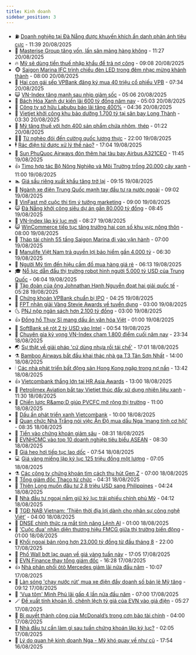 ```yaml
---
title: Kinh doanh
sidebar_position: 3
---
```


<!-- vnexpress-kinh-doanh:START -->
- ⛽️ [Doanh nghiệp tại Đà Nẵng được khuyến khích ẩn danh phản ánh tiêu cực](https://vnexpress.net/doanh-nghiep-tai-da-nang-duoc-khuyen-khich-an-danh-phan-anh-tieu-cuc-4929481.html) - 11:39 20/08/2025
- 🐲 [Masterise Group tăng vốn, lấn sân mảng hàng không](https://vnexpress.net/masterise-group-tang-von-lan-san-mang-hang-khong-4929482.html) - 11:27 20/08/2025
- 🔥 [Mỹ sẽ dùng tiền thuế nhập khẩu để trả nợ công](https://vnexpress.net/my-se-dung-tien-thue-nhap-khau-de-tra-no-cong-4929312.html) - 09:08 20/08/2025
- 🐵 [Saigon Marina IFC trình chiếu đèn LED trong đêm nhạc mừng khánh thành](https://vnexpress.net/saigon-marina-ifc-trinh-chieu-den-led-trong-dem-nhac-mung-khanh-thanh-4929344.html) - 08:00 20/08/2025
- 🦅 [Hai con gái sếp VPBank đăng ký mua 40 triệu cổ phiếu VPB](https://vnexpress.net/hai-con-gai-sep-vpbank-dang-ky-mua-40-trieu-co-phieu-vpb-4929343.html) - 07:34 20/08/2025
- 😺 [VN-Index tăng mạnh sau nhịp giảm sốc](https://vnexpress.net/chung-khoan-giam-manh-nhat-tu-dau-thang-4929268.html) - 05:06 20/08/2025
- 🤩 [Bách Hóa Xanh dự kiến lãi 600 tỷ đồng năm nay](https://vnexpress.net/bach-hoa-xanh-du-kien-lai-600-ty-dong-nam-nay-4929194.html) - 05:03 20/08/2025
- 🌮 [Công ty sở hữu Labubu báo lãi tăng 400%](https://vnexpress.net/cong-ty-so-huu-labubu-bao-lai-tang-400-4929164.html) - 04:36 20/08/2025
- 🧰 [Vietjet khởi công khu bảo dưỡng 1.700 tỷ tại sân bay Long Thành](https://vnexpress.net/vietjet-khoi-cong-khu-bao-duong-1-700-ty-tai-san-bay-long-thanh-4929158.html) - 03:30 20/08/2025
- 🤔 [Mỹ tăng thuế với hơn 400 sản phẩm chứa nhôm, thép](https://vnexpress.net/my-tang-thue-voi-hon-400-san-pham-chua-nhom-thep-4929071.html) - 01:22 20/08/2025
- 🧑‍💻 [Từ nghèo đói đến cường quốc lương thực](https://vnexpress.net/tu-ngheo-doi-den-cuong-quoc-luong-thuc-4928390.html) - 22:00 19/08/2025
- 🕴 [Rác điện tử được xử lý thế nào?](https://vnexpress.net/rac-dien-tu-duoc-xu-ly-the-nao-4927079.html) - 17:04 19/08/2025
- 🦩 [Sun PhuQuoc Airways đón thêm hai tàu bay Airbus A321CEO](https://vnexpress.net/sun-phuquoc-airways-don-them-hai-tau-bay-airbus-a321ceo-4925073.html) - 11:45 19/08/2025
- 👍 [Timo hợp tác Bộ Nông Nghiệp và Môi Trường trồng 20.000 cây xanh](https://vnexpress.net/timo-hop-tac-bo-nong-nghiep-va-moi-truong-trong-20-000-cay-xanh-4928972.html) - 11:00 19/08/2025
- 🏊 [Giá sầu riêng xuất khẩu tăng trở lại](https://vnexpress.net/gia-sau-rieng-xuat-khau-tang-tro-lai-4928834.html) - 09:15 19/08/2025
- 🤡 [Ngành xe điện Trung Quốc mạnh tay đầu tư ra nước ngoài](https://vnexpress.net/nganh-xe-dien-trung-quoc-manh-tay-dau-tu-ra-nuoc-ngoai-4928843.html) - 09:02 19/08/2025
- 👀 [VinFast mở cuộc thi tìm ý tưởng marketing](https://vnexpress.net/vinfast-mo-cuoc-thi-tim-y-tuong-marketing-4928612.html) - 09:00 19/08/2025
- 😺 [Đà Nẵng khởi công siêu dự án gần 80.000 tỷ đồng](https://vnexpress.net/da-nang-khoi-cong-sieu-du-an-gan-80-000-ty-dong-4928794.html) - 08:45 19/08/2025
- 🦣 [VN-Index lập kỷ lục mới](https://vnexpress.net/vn-index-lap-ky-luc-moi-4928861.html) - 08:27 19/08/2025
- 😺 [WinCommerce tiếp tục tăng trưởng hai con số khu vực nông thôn](https://vnexpress.net/wincommerce-tiep-tuc-tang-truong-hai-con-so-khu-vuc-nong-thon-4928799.html) - 08:00 19/08/2025
- 💼 [Tháp tài chính 55 tầng Saigon Marina đi vào vận hành](https://vnexpress.net/thap-tai-chinh-55-tang-saigon-marina-di-vao-van-hanh-4928763.html) - 07:00 19/08/2025
- 🤗 [Manulife Việt Nam trả quyền lợi bảo hiểm gần 4.000 tỷ](https://vnexpress.net/manulife-viet-nam-tra-quyen-loi-bao-hiem-gan-4-000-ty-4928744.html) - 06:30 19/08/2025
- 👀 [Người Mỹ tìm đến hiệu cầm đồ mua hàng giá rẻ](https://vnexpress.net/nguoi-my-tim-den-hieu-cam-do-mua-hang-gia-re-4928582.html) - 06:13 19/08/2025
- 🎓 [Nỗ lực dẫn đầu thị trường robot hình người 5.000 tỷ USD của Trung Quốc](https://vnexpress.net/no-luc-dan-dau-thi-truong-robot-hinh-nguoi-5-000-ty-usd-cua-trung-quoc-4928375.html) - 06:04 19/08/2025
- 🗽 [Tập đoàn của ông Johnathan Hạnh Nguyễn đoạt hai giải quốc tế](https://vnexpress.net/tap-doan-cua-ong-johnathan-hanh-nguyen-doat-hai-giai-quoc-te-4928768.html) - 05:28 19/08/2025
- 🚀 [Chứng khoán VPBank chuẩn bị IPO](https://vnexpress.net/chung-khoan-vpbank-chuan-bi-ipo-4928732.html) - 04:25 19/08/2025
- 🤗 [FPT nhận giải Vàng Stevie Awards về tuyển dụng](https://vnexpress.net/fpt-nhan-giai-vang-stevie-awards-ve-tuyen-dung-4928621.html) - 03:00 19/08/2025
- 🌜 [PNJ nộp ngân sách hơn 2.100 tỷ đồng](https://vnexpress.net/pnj-nop-ngan-sach-hon-2-100-ty-dong-4928592.html) - 03:00 19/08/2025
- 👍 [Đồng hồ Thụy Sĩ mang dấu ấn văn hóa Việt](https://vnexpress.net/dong-ho-thuy-si-mang-dau-an-van-hoa-viet-4928406.html) - 01:00 19/08/2025
- 🤖 [SoftBank sẽ rót 2 tỷ USD vào Intel](https://vnexpress.net/softbank-se-rot-2-ty-usd-vao-intel-4928568.html) - 00:54 19/08/2025
- 🫣 [Chuyên gia kỳ vọng VN-Index chạm 1.800 điểm cuối năm nay](https://vnexpress.net/chuyen-gia-ky-vong-vn-index-cham-1-800-diem-cuoi-nam-nay-4928532.html) - 23:34 18/08/2025
- 🌏 [Sự thật về giải pháp &#39;cứ dùng nhựa rồi tái chế&#39;](https://vnexpress.net/su-that-ve-giai-phap-cu-dung-nhua-roi-tai-che-4928212.html) - 17:01 18/08/2025
- ⚗️ [Bamboo Airways bắt đầu khai thác nhà ga T3 Tân Sơn Nhất](https://vnexpress.net/bamboo-airways-bat-dau-khai-thac-nha-ga-t3-tan-son-nhat-4928491.html) - 14:00 18/08/2025
- 🕯 [Các nhà phát triển bất động sản Hong Kong ngập trong nợ nần](https://vnexpress.net/cac-nha-phat-trien-bat-dong-san-hong-kong-ngap-trong-no-nan-4928458.html) - 13:42 18/08/2025
- 👍 [Vietcombank thắng lớn tại HR Asia Awards](https://vnexpress.net/vietcombank-thang-lon-tai-hr-asia-awards-4928509.html) - 13:00 18/08/2025
- 🤠 [Petrolimex Aviation bắt tay Vietjet thúc đẩy sử dụng nhiên liệu xanh](https://vnexpress.net/petrolimex-aviation-bat-tay-vietjet-thuc-day-su-dung-nhien-lieu-xanh-4928167.html) - 11:30 18/08/2025
- 🌊 [Chiến lược R&amp;amp;D giúp PVCFC mở rộng thị trường](https://vnexpress.net/chien-luoc-r-d-giup-pvcfc-mo-rong-thi-truong-4928439.html) - 11:00 18/08/2025
- 🌈 [Dấu ấn phát triển xanh Vietcombank](https://vnexpress.net/dau-an-phat-trien-xanh-vietcombank-4928408.html) - 10:00 18/08/2025
- 🥳 [Quan chức Nhà Trắng nói việc Ấn Độ mua dầu Nga &#39;mang tính cơ hội&#39;](https://vnexpress.net/quan-chuc-nha-trang-noi-viec-an-do-mua-dau-nga-mang-tinh-co-hoi-4928356.html) - 08:35 18/08/2025
- 🐻 [Tiền vào chứng khoán giảm sâu](https://vnexpress.net/tien-vao-chung-khoan-giam-sau-4928405.html) - 08:31 18/08/2025
- 💫 [EVNHCMC vào top 10 doanh nghiệp tiêu biểu ASEAN](https://vnexpress.net/evnhcmc-vao-top-10-doanh-nghiep-tieu-bieu-asean-4928403.html) - 08:30 18/08/2025
- 🤩 [Giá heo hơi tiếp tục lao dốc](https://vnexpress.net/gia-heo-hoi-tiep-tuc-lao-doc-4928330.html) - 07:54 18/08/2025
- 💻 [Giá vàng miếng lập kỷ lục 125 triệu đồng một lượng](https://vnexpress.net/gia-vang-mieng-lap-ky-luc-125-trieu-dong-mot-luong-4928315.html) - 07:05 18/08/2025
- ⚗️ [Các công ty chứng khoán tìm cách thu hút Gen Z](https://vnexpress.net/cac-cong-ty-chung-khoan-tim-cach-thu-hut-gen-z-4927931.html) - 07:00 18/08/2025
- 🌈 [Tổng giám đốc Thaco từ chức](https://vnexpress.net/tong-giam-doc-thaco-tu-chuc-4928284.html) - 04:31 18/08/2025
- 🌝 [Thiên Long muốn đầu tư 2,8 triệu USD sang Philippines](https://vnexpress.net/thien-long-muon-dau-tu-2-8-trieu-usd-sang-philippines-4928200.html) - 04:24 18/08/2025
- 🥸 [Nhà đầu tư ngoại nắm giữ kỷ lục trái phiếu chính phủ Mỹ](https://vnexpress.net/nha-dau-tu-ngoai-nam-giu-ky-luc-trai-phieu-chinh-phu-my-4928166.html) - 04:12 18/08/2025
- 🦆 [TGĐ NAB Vietnam: ‘Thiên thời địa lợi dành cho nhân sự công nghệ Việt’](https://vnexpress.net/tgd-nab-vietnam-thien-thoi-dia-loi-danh-cho-nhan-su-cong-nghe-viet-4927347.html) - 04:00 18/08/2025
- 🌋 [DNSE chính thức ra mắt tính năng Lệnh AI](https://vnexpress.net/dnse-chinh-thuc-ra-mat-tinh-nang-lenh-ai-4927927.html) - 01:00 18/08/2025
- 🦍 [&#39;Cuộc đua&#39; nhận diện thương hiệu FMCG giữa thị trường biến động](https://vnexpress.net/cuoc-dua-nhan-dien-thuong-hieu-fmcg-giua-thi-truong-bien-dong-4925494.html) - 01:00 18/08/2025
- 🤔 [Khối ngoại bán ròng hơn 23.000 tỷ đồng từ đầu tháng 8](https://vnexpress.net/khoi-ngoai-ban-rong-hon-23-000-ty-dong-tu-dau-thang-8-4927969.html) - 22:00 17/08/2025
- 🧰 [Phố Wall bớt lạc quan về giá vàng tuần này](https://vnexpress.net/pho-wall-bot-lac-quan-ve-gia-vang-tuan-nay-4928008.html) - 17:05 17/08/2025
- 🌝 [EVN Finance thay tổng giám đốc](https://vnexpress.net/evn-finance-thay-tong-giam-doc-4928018.html) - 16:28 17/08/2025
- 👍 [Nhà phân phối ôtô Mercedes giảm lãi nửa đầu năm](https://vnexpress.net/nha-phan-phoi-oto-mercedes-giam-lai-nua-dau-nam-4927950.html) - 10:07 17/08/2025
- 🗽 [Làn sóng &#39;chạy nước rút&#39; mua xe điện đẩy doanh số bán lẻ Mỹ tăng](https://vnexpress.net/lan-song-chay-nuoc-rut-mua-xe-dien-day-doanh-so-ban-le-my-tang-4927854.html) - 09:12 17/08/2025
- 🐎 [&#39;Vua tôm&#39; Minh Phú lãi gấp 4 lần nửa đầu năm](https://vnexpress.net/vua-tom-minh-phu-lai-gap-4-lan-nua-dau-nam-4927865.html) - 07:00 17/08/2025
- 🪄 [Đề xuất tính khoản lỗ, chênh lệch tỷ giá của EVN vào giá điện](https://vnexpress.net/de-xuat-tinh-khoan-lo-chenh-lech-ty-gia-cua-evn-vao-gia-dien-4927875.html) - 05:27 17/08/2025
- 🎊 [Bí quyết thành công của McDonald’s trong cơn bão tài chính](https://vnexpress.net/bi-quyet-thanh-cong-cua-mcdonald-s-trong-con-bao-tai-chinh-4926611.html) - 04:00 17/08/2025
- 🗽 [Nhà đầu tư cần làm gì sau tuần chứng khoán lập kỷ lục?](https://vnexpress.net/nha-dau-tu-can-lam-gi-sau-tuan-chung-khoan-lap-ky-luc-4927684.html) - 02:05 17/08/2025
- 🦩 [Lý do quan hệ kinh doanh Nga - Mỹ khó quay về như cũ](https://vnexpress.net/ly-do-quan-he-kinh-doanh-nga-my-kho-quay-ve-nhu-cu-4927600.html) - 17:54 16/08/2025<!-- vnexpress-kinh-doanh:END -->
